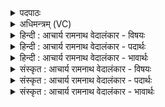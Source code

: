 <details><summary>पदपाठः</summary>

अ꣡यु꣢꣯द्ध। अ। यु꣣द्ध। इ꣢त्। यु꣣धा꣢। वृ꣡त꣢꣯म्। शू꣡रः꣢꣯। आ। अ꣣जति। स꣡त्व꣢꣯भिः। ये꣡षा꣢꣯म्। इ꣡न्द्रः꣢꣯। यु꣡वा꣢꣯। स꣡खा꣢꣯। स। खा꣣। १३४०।
</details>

<details><summary>अधिमन्त्रम् (VC)</summary>

- इन्द्रः
- त्रिशोकः काण्वः
- गायत्री
- षड्जः
</details>

<details><summary>हिन्दी : आचार्य रामनाथ वेदालंकार - विषयः</summary>

अगले मन्त्र में भी उसी विषय का वर्णन है।
</details>

<details><summary>हिन्दी : आचार्य रामनाथ वेदालंकार - पदार्थः</summary>

पदार्थान्वयभाषाः -  (येषाम्) जिन लोगों का (युवा) युवा (इन्द्रः) वीर परमेश्वर वा वीर राजा (सखा) सहायक हो जाता है,उनका (शूरः) शूर जीवात्मा वा शूर सेनापति (अयुद्धः इत्) स्वयं दूसरों से युद्ध न किये जा सकनेवाला होकर (युधा) देवासुरसङ्ग्राम से (वृतम्) घिरे हुए काम-क्रोध आदि षड् रिपुवर्ग को वा मानव-शत्रुदल को (सत्वभिः) अपने पराक्रमों से (आ अजति) मार कर दूर फेंक देता है ॥३॥
</details>

<details><summary>हिन्दी : आचार्य रामनाथ वेदालंकार - भावार्थः</summary>

भावार्थभाषाः -  जैसे जगदीश्वर को सखा वरण करके योगसाधक लोग योगमार्ग में आये हुए सब विघ्नों का निवारण कर देते हैं,वैसे ही वीर मनुष्य को राजा वा सेनापति के पद पर अभिषिक्त करके प्रजाजन सब शत्रुओं को विनष्ट कर देते हैं ॥३॥
</details>

<details><summary>संस्कृत : आचार्य रामनाथ वेदालंकार - विषयः</summary>

अथ पुनरपि तमेव विषयं वर्णयति।
</details>

<details><summary>संस्कृत : आचार्य रामनाथ वेदालंकार - पदार्थः</summary>

पदार्थान्वयभाषाः -  (येषाम्) जनानाम् (युवा) तरुणः (इन्द्रः) वीरः परमेश्वरो वीरो राजा वा (सखा) सहायको जायते,तेषाम् (शूरः) विक्रान्तो जीवात्मा सेनापतिर्वा (अयुद्धः इत्) स्वयं परैर्योद्धुमशक्य एव (युधा) देवासुरसंग्रामे (वृतम्) परिवृतं कामक्रोधादिकं षड्रिपुवर्गं मानवं शत्रुदलं वा (सत्वभिः) आत्मीयैः पराक्रमैः (आ अजति) आहत्य दूरं प्रक्षिपति।[अज गतिक्षेपणयोः,भ्वादिः]॥३॥
</details>

<details><summary>संस्कृत : आचार्य रामनाथ वेदालंकार - भावार्थः</summary>

भावार्थभाषाः -  यथा जगदीश्वरं सखायं वृत्वा योगसाधका जना योगमार्गे समागतान् सर्वान् विघ्नान् निवारयन्ति तथैव वीरं जनं राजपदे सेनापतिपदे चाभिषिच्य प्रजाजनाः सर्वान् शत्रून् विघ्नन्ति ॥३॥
</details>